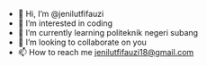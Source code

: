 - 👋 Hi, I’m @jenilutfifauzi
- 👀 I’m interested in coding
- 🌱 I’m currently learning politeknik negeri subang
- 💞️ I’m looking to collaborate on you
- 📫 How to reach me jenilutfifauzi18@gmail.com

<!---
jenilutfifauzi/jenilutfifauzi is a ✨ special ✨ repository because its `README.md` (this file) appears on your GitHub profile.
You can click the Preview link to take a look at your changes.
--->
